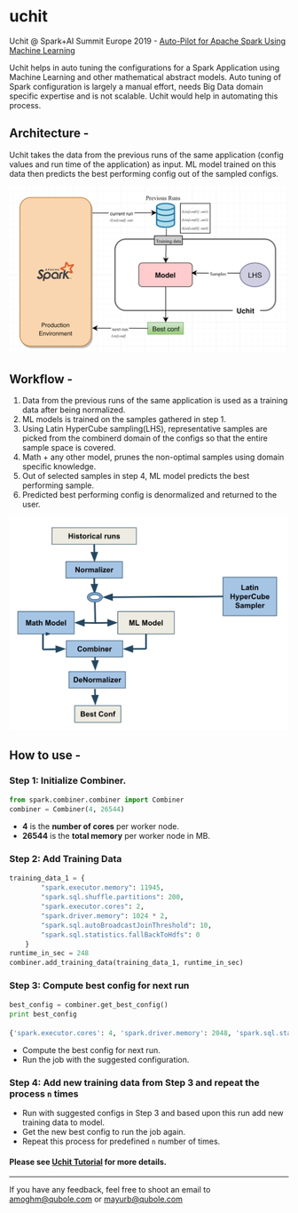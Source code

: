# uchit

Uchit @ Spark+AI Summit Europe 2019 -
[Auto-Pilot for Apache Spark Using Machine Learning](https://databricks.com/session_eu19/auto-pilot-for-apache-spark-using-machine-learning)

Uchit helps in auto tuning the configurations for a Spark Application using Machine Learning and other mathematical abstract models.
Auto tuning of Spark configuration is largely a manual effort, needs Big Data domain specific expertise and is not scalable. Uchit would help in automating this process.

## Architecture -

Uchit takes the data from the previous runs of the same application (config values and run time of the application) as input. ML model trained on this data then predicts the best performing config out of the sampled configs.

<p align="center">
    <img width="600" src="https://github.com/qubole/uchit/raw/master/img/UchitArch.png"/> 
</p>


## Workflow -

1. Data from the previous runs of the same application is used as a training data after being normalized.
2. ML models is trained on the samples gathered in step 1.
3. Using Latin HyperCube sampling(LHS), representative samples are picked from the combinerd domain of the configs so that the entire sample space is covered.
4. Math + any other model, prunes the non-optimal samples using domain specific knowledge.
5. Out of selected samples in step 4, ML model predicts the best performing sample. 
6. Predicted best performing config is denormalized and returned to the user. 

<p align="center"> 
    <img width="600" src="https://github.com/qubole/uchit/raw/master/img/UchitCombiner.png"/>
</p>
 
 
## How to use - 

### Step 1: Initialize Combiner.

```python
from spark.combiner.combiner import Combiner
combiner = Combiner(4, 26544)
```

- **4** is the **number of cores** per worker node.
- **26544** is the **total memory** per worker node in MB.

### Step 2: Add Training Data

```python
training_data_1 = {
        "spark.executor.memory": 11945,
        "spark.sql.shuffle.partitions": 200,
        "spark.executor.cores": 2,
        "spark.driver.memory": 1024 * 2,
        "spark.sql.autoBroadcastJoinThreshold": 10,
        "spark.sql.statistics.fallBackToHdfs": 0
    }
runtime_in_sec = 248
combiner.add_training_data(training_data_1, runtime_in_sec)
```

### Step 3: Compute best config for next run
```python
best_config = combiner.get_best_config()
print best_config

{'spark.executor.cores': 4, 'spark.driver.memory': 2048, 'spark.sql.statistics.fallBackToHdfs': 1, 'spark.sql.autoBroadcastJoinThreshold': 100, 'spark.executor.memory': 23889, 'spark.sql.shuffle.partitions': 200}
```
 - Compute the best config for next run. 
 - Run the job with the suggested configuration.

### Step 4: Add new training data from Step 3 and repeat the process `n` times

* Run with suggested configs in Step 3 and based upon this run add new training data to model.
* Get the new best config to run the job again.
* Repeat this process for predefined `n` number of times.

#### Please see [Uchit Tutorial](https://github.com/qubole/uchit/blob/master/Uchit%20Tutorial.ipynb) for more details.



----
If you have any feedback, feel free to shoot an email to 
[amoghm@qubole.com](mailto:amoghm@qubole.com) or [mayurb@qubole.com](mailto:mayurb@qubole.com)  
